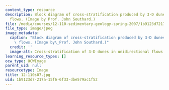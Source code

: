 ```yaml
---
content_type: resource
description: Block diagram of cross-stratification produced by 3-D dunes in unidirectional
  flows. (Image by Prof. John Southard.)
file: /media/courses/12-110-sedimentary-geology-spring-2007/1b9123d7217a15f66f33dbe579ac1f52_12-110s07.jpg
file_type: image/jpeg
image_metadata:
  caption: "Block diagram of cross-stratification produced by 3-D dunes in unidirectional\
    \ flows. (Image by\_Prof. John Southard.)"
  credit: ''
  image-alt: Cross-stratification of 3-D dunes in unidirectional flows.
learning_resource_types: []
ocw_type: OCWImage
parent_uid: null
resourcetype: Image
title: 12-110s07.jpg
uid: 1b9123d7-217a-15f6-6f33-dbe579ac1f52
---
```

